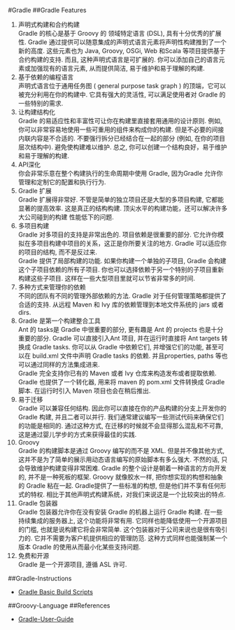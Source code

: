 #Gradle
##Gradle Features   
1. 声明式构建和合约构建     
Gradle 的核心是基于 Groovy 的 领域特定语言 (DSL), 具有十分优秀的扩展性.
 Gradle 通过提供可以随意集成的声明式语言元素将声明性构建推到了一个新的高度.
 这些元素也为 Java, Groovy, OSGi, Web 和Scala 等项目提供基于合约构建的支持.
 而且, 这种声明式语言是可扩展的. 你可以添加自己的语言元素或加强现有的语言元素, 从而提供简洁, 易于维护和易于理解的构建.  
2. 基于依赖的编程语言    
 声明式语言位于通用任务图 ( general purpose task graph ) 的顶端，它可以被充分利用在你的构建中. 它具有强大的灵活性, 可以满足使用者对 Gradle 的一些特别的需求.    
3. 让构建结构化    
Gradle 的易适应性和丰富性可让你在构建里直接套用通用的设计原则. 例如, 你可以非常容易地使用一些可重用的组件来构成你的构建. 但是不必要的间接内联内容是不合适的. 不要强行拆分已经结合在一起的部分 (例如, 在你的项目层次结构中). 避免使构建难以维护. 总之, 你可以创建一个结构良好，易于维护和易于理解的构建.   
4. API深化    
你会非常乐意在整个构建执行的生命周期中使用 Gradle, 因为Gradle 允许你管理和定制它的配置和执行行为.   
5. Gradle 扩展   
Gradle 扩展得非常好. 不管是简单的独立项目还是大型的多项目构建, 它都能显著的提高效率. 这是真正的结构构建. 顶尖水平的构建功能，还可以解决许多大公司碰到的构建 性能低下的问题.     
6. 多项目构建   
Gradle 对多项目的支持是非常出色的. 项目依赖是很重要的部分. 它允许你模拟在多项目构建中项目的关系，这正是你所要关注的地方. Gradle 可以适应你的项目的结构, 而不是反过来.    
Gradle 提供了局部构建的功能. 如果你构建一个单独的子项目, Gradle 会构建这个子项目依赖的所有子项目. 你也可以选择依赖于另一个特别的子项目重新构建这些子项目. 这样在一些大型项目里就可以节省非常多的时间.
7. 多种方式来管理你的依赖    
不同的团队有不同的管理外部依赖的方法. Gradle 对于任何管理策略都提供了合适的支持. 从远程 Maven 和 Ivy 库的依赖管理到本地文件系统的 jars 或者 dirs.    
8. Gradle 是第一个构建整合工具    
Ant 的 tasks是 Gradle 中很重要的部分, 更有趣是 Ant 的 projects 也是十分重要的部分. Gradle 可以直接引入Ant 项目, 并在运行时直接将 Ant targets 转换成 Gradle tasks. 你可以从 Gradle 中依赖它们, 并增强它们的功能, 甚至可以在 build.xml 文件中声明 Gradle tasks 的依赖. 并且properties, paths 等也可以通过同样的方法集成进来.    
Gradle 完全支持你已有的 Maven 或者 lvy 仓库来构造发布或者提取依赖. Gradle 也提供了一个转化器, 用来将 maven 的 pom.xml 文件转换成 Gradle 脚本. 在运行时引入 Maven 项目也会在稍后推出.    
9. 易于迁移   
Gradle 可以兼容任何结构. 因此你可以直接在你的产品构建的分支上开发你的 Gradle 构建, 并且二者可以并行. 我们通常建议编写一些测试代码来确保它们的功能是相同的. 通过这种方式, 在迁移的时候就不会显得那么混乱和不可靠, 这是通过婴儿学步的方式来获得最佳的实践.    
10. Groovy    
Gradle 的构建脚本是通过 Groovy 编写的而不是 XML. 但是并不像其他方式, 这并不是为了简单的展示用动态语言编写的原始脚本有多么强大. 不然的话, 只会导致维护构建变得非常困难. Gradle 的整个设计是朝着一种语言的方向开发的, 并不是一种死板的框架. Groovy 就像胶水一样, 把你想实现的构想和抽象的 Gradle 粘在一起. Gradle提供了一些标准的构想, 但是他们并不享有任何形式的特权. 相比于其他声明式构建系统，对我们来说这是一个比较突出的特点.    
11. Gradle 包装器    
Gradle 包装器允许你在没有安装 Gradle 的机器上运行 Gradle 构建. 在一些持续集成的服务器上, 这个功能将非常有用. 它同样也能降低使用一个开源项目的门槛, 也就是说构建它将会非常简单. 这个包装器对于公司来说也是很有吸引力的. 它并不需要为客户机提供相应的管理防范. 这种方式同样也能强制某一个版本 Gradle 的使用从而最小化某些支持问题.   
11. 免费和开源  
Gradle 是一个开源项目, 遵循 ASL 许可.   

##Gradle-Instructions
- [Gradle Basic Build Scripts](gradle_basic)

##Groovy-Language
##References
- [Gradle-User-Guide](https://dongchuan.gitbooks.io/gradle-user-guide-/content/build_script_basics/build_scripts_are_code.html)
